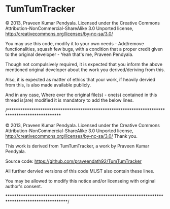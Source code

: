 TumTumTracker
=============

© 2013, Praveen Kumar Pendyala. Licensed under the Creative Commons Attribution-NonCommercial-ShareAlike 3.0 Unported license, http://creativecommons.org/licenses/by-nc-sa/3.0/

You may use this code, modify it to your own needs - Add/remove functionalities, squash few bugs, with a condition that a proper credit given to the original developer - Yeah that's me, Praveen Pendyala.

Though not compulsively required, it is expected that you inform the above mentioned original developer about the work you derived/deriving from this.

Also, it is expected as matter of ethics that your work, if heavily dervied from this, is also made available publicly.

And in any case, Where ever the original file(s) - one(s) contained in this thread is(are) modified it is mandatory to add the below lines.

/************************************************************************************************

© 2013, Praveen Kumar Pendyala. Licensed under the Creative Commons Attribution-NonCommercial-ShareAlike 3.0 Unported license, http://creativecommons.org/licenses/by-nc-sa/3.0/ Thank you.

This work is derived from TumTumTracker, a work by Praveen Kumar Pendyala.

Source code: https://github.com/praveendath92/TumTumTracker

All further dervied versions of this code MUST also contain these lines.

You may be allowed to modify this notice and/or licenseing with original author's consent.

***************************************************************************************************/

